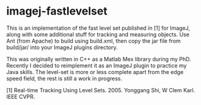 imagej-fastlevelset
===================

This is an implementation of the fast level set published in [1] for ImageJ, along with some additional stuff for tracking and measuring objects.
Use Ant (from Apache) to build using build.xml, then copy the jar file from build/jar/ into your ImageJ plugins directory.

This was originally written in C++ as a Matlab Mex library during my PhD.
Recently I decided to reimplement it as an ImageJ plugin to practice my Java skills.
The level-set is more or less complete apart from the edge speed field, the rest is still a work in progress.


[1] Real-time Tracking Using Level Sets. 2005. Yonggang Shi, W Clem Karl. IEEE CVPR.



